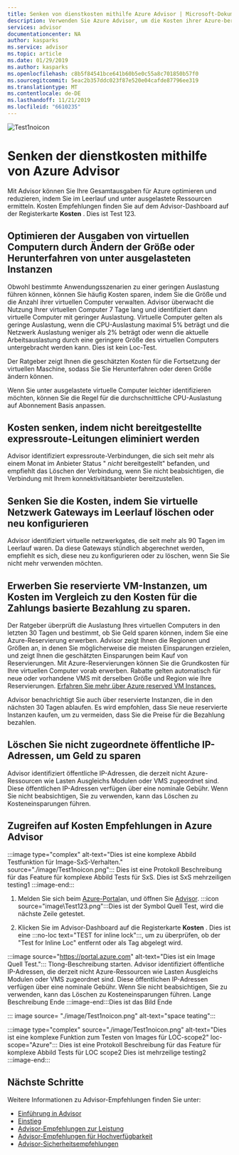 ```yaml
---
title: Senken von dienstkosten mithilfe Azure Advisor | Microsoft-Dokumentation
description: Verwenden Sie Azure Advisor, um die Kosten ihrer Azure-bereit Stellungen zu optimieren.
services: advisor
documentationcenter: NA
author: kasparks
ms.service: advisor
ms.topic: article
ms.date: 01/29/2019
ms.author: kasparks
ms.openlocfilehash: c8b5f84541bce641b60b5e0c55a8c701850b57f0
ms.sourcegitcommit: 5eac2b357ddc023f87e520e04cafde87796ee319
ms.translationtype: MT
ms.contentlocale: de-DE
ms.lasthandoff: 11/21/2019
ms.locfileid: "6610235"
---
```

![Test1noicon](./image/Test1noicon.png)

# <a name="reduce-service-costs-using-azure-advisor"></a>Senken der dienstkosten mithilfe von Azure Advisor

Mit Advisor können Sie Ihre Gesamtausgaben für Azure optimieren und reduzieren, indem Sie im Leerlauf und unter ausgelastete Ressourcen ermitteln. Kosten Empfehlungen finden Sie auf dem Advisor-Dashboard auf der Registerkarte **Kosten** . Dies ist Test 123.

## <a name="optimize-virtual-machine-spend-by-resizing-or-shutting-down-underutilized-instances"></a>Optimieren der Ausgaben von virtuellen Computern durch Ändern der Größe oder Herunterfahren von unter ausgelasteten Instanzen 

Obwohl bestimmte Anwendungsszenarien zu einer geringen Auslastung führen können, können Sie häufig Kosten sparen, indem Sie die Größe und die Anzahl ihrer virtuellen Computer verwalten. Advisor überwacht die Nutzung Ihrer virtuellen Computer 7 Tage lang und identifiziert dann virtuelle Computer mit geringer Auslastung. Virtuelle Computer gelten als geringe Auslastung, wenn die CPU-Auslastung maximal 5% beträgt und die Netzwerk Auslastung weniger als 2% beträgt oder wenn die aktuelle Arbeitsauslastung durch eine geringere Größe des virtuellen Computers untergebracht werden kann. Dies ist kein Loc-Test.

Der Ratgeber zeigt Ihnen die geschätzten Kosten für die Fortsetzung der virtuellen Maschine, sodass Sie Sie Herunterfahren oder deren Größe ändern können.

Wenn Sie unter ausgelastete virtuelle Computer leichter identifizieren möchten, können Sie die Regel für die durchschnittliche CPU-Auslastung auf Abonnement Basis anpassen.

## <a name="reduce-costs-by-eliminating-unprovisioned-expressroute-circuits"></a>Kosten senken, indem nicht bereitgestellte expressroute-Leitungen eliminiert werden

Advisor identifiziert expressroute-Verbindungen, die sich seit mehr als einem Monat im Anbieter Status " *nicht* bereitgestellt" befanden, und empfiehlt das Löschen der Verbindung, wenn Sie nicht beabsichtigen, die Verbindung mit Ihrem konnektivitätsanbieter bereitzustellen.

## <a name="reduce-costs-by-deleting-or-reconfiguring-idle-virtual-network-gateways"></a>Senken Sie die Kosten, indem Sie virtuelle Netzwerk Gateways im Leerlauf löschen oder neu konfigurieren

Advisor identifiziert virtuelle netzwerkgates, die seit mehr als 90 Tagen im Leerlauf waren. Da diese Gateways stündlich abgerechnet werden, empfiehlt es sich, diese neu zu konfigurieren oder zu löschen, wenn Sie Sie nicht mehr verwenden möchten. 

## <a name="buy-reserved-virtual-machine-instances-to-save-money-over-pay-as-you-go-costs"></a>Erwerben Sie reservierte VM-Instanzen, um Kosten im Vergleich zu den Kosten für die Zahlungs basierte Bezahlung zu sparen.

Der Ratgeber überprüft die Auslastung Ihres virtuellen Computers in den letzten 30 Tagen und bestimmt, ob Sie Geld sparen können, indem Sie eine Azure-Reservierung erwerben. Advisor zeigt Ihnen die Regionen und Größen an, in denen Sie möglicherweise die meisten Einsparungen erzielen, und zeigt Ihnen die geschätzten Einsparungen beim Kauf von Reservierungen. Mit Azure-Reservierungen können Sie die Grundkosten für Ihre virtuellen Computer vorab erwerben. Rabatte gelten automatisch für neue oder vorhandene VMS mit derselben Größe und Region wie Ihre Reservierungen. [Erfahren Sie mehr über Azure reserved VM Instances.](https://azure.microsoft.com/pricing/reserved-vm-instances/)

Advisor benachrichtigt Sie auch über reservierte Instanzen, die in den nächsten 30 Tagen ablaufen. Es wird empfohlen, dass Sie neue reservierte Instanzen kaufen, um zu vermeiden, dass Sie die Preise für die Bezahlung bezahlen.

## <a name="delete-unassociated-public-ip-addresses-to-save-money"></a>Löschen Sie nicht zugeordnete öffentliche IP-Adressen, um Geld zu sparen

Advisor identifiziert öffentliche IP-Adressen, die derzeit nicht Azure-Ressourcen wie Lasten Ausgleichs Modulen oder VMS zugeordnet sind. Diese öffentlichen IP-Adressen verfügen über eine nominale Gebühr. Wenn Sie nicht beabsichtigen, Sie zu verwenden, kann das Löschen zu Kosteneinsparungen führen.

## <a name="how-to-access-cost-recommendations-in-azure-advisor"></a>Zugreifen auf Kosten Empfehlungen in Azure Advisor

:::image type="complex"  alt-text="Dies ist eine komplexe Abbild Testfunktion für Image-SxS-Verhalten." source="./image/Test1noicon.png"::: 
Dies ist eine Protokoll Beschreibung für das Feature für komplexe Abbild Tests für SxS. Dies ist SxS mehrzeiligen testing1 :::image-end:::

1. Melden Sie sich beim [Azure-Portal](https://portal.azure.com)an, und öffnen Sie [Advisor](https://aka.ms/azureadvisordashboard).
:::icon source="image\Test123.png":::Dies ist der Symbol Quell Test, wird die nächste Zeile getestet.

2.  Klicken Sie im Advisor-Dashboard auf die Registerkarte **Kosten** . Dies ist eine :::no-loc text="TEST for inline lock":::, um zu überprüfen, ob der "Test for Inline Loc" entfernt oder als Tag abgelegt wird.

:::image source="https://portal.azure.com" alt-text="Dies ist ein Image Quell Test.":::
Tlong-Beschreibung starten. Advisor identifiziert öffentliche IP-Adressen, die derzeit nicht Azure-Ressourcen wie Lasten Ausgleichs Modulen oder VMS zugeordnet sind. Diese öffentlichen IP-Adressen verfügen über eine nominale Gebühr. Wenn Sie nicht beabsichtigen, Sie zu verwenden, kann das Löschen zu Kosteneinsparungen führen.
Lange Beschreibung Ende :::image-end:::Dies ist das Bild Ende

::: image source= "./image/Test1noicon.png" alt-text="space teating":::

:::image type="complex" source="./image/Test1noicon.png" alt-text="Dies ist eine komplexe Funktion zum Testen von Images für LOC-scope2" loc-scope="Azure"::: 
Dies ist eine Protokoll Beschreibung für das Feature für komplexe Abbild Tests für LOC scope2 Dies ist mehrzeilige testing2 :::image-end:::

## <a name="next-steps"></a>Nächste Schritte

Weitere Informationen zu Advisor-Empfehlungen finden Sie unter:
* [Einführung in Advisor](advisor-overview.md)
* [Einstieg](advisor-get-started.md)
* [Advisor-Empfehlungen zur Leistung](advisor-cost-recommendations.md)
* [Advisor-Empfehlungen für Hochverfügbarkeit](advisor-cost-recommendations.md)
* [Advisor-Sicherheitsempfehlungen](advisor-cost-recommendations.md)
